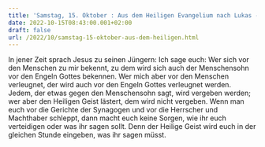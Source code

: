 ```yaml
---
title: 'Samstag, 15. Oktober : Aus dem Heiligen Evangelium nach Lukas - Lk 12,8-12.'
date: 2022-10-15T08:43:00.001+02:00
draft: false
url: /2022/10/samstag-15-oktober-aus-dem-heiligen.html
---
```


In jener Zeit sprach Jesus zu seinen Jüngern: Ich sage euch: Wer sich vor den Menschen zu mir bekennt, zu dem wird sich auch der Menschensohn vor den Engeln Gottes bekennen. Wer mich aber vor den Menschen verleugnet, der wird auch vor den Engeln Gottes verleugnet werden. Jedem, der etwas gegen den Menschensohn sagt, wird vergeben werden; wer aber den Heiligen Geist lästert, dem wird nicht vergeben. Wenn man euch vor die Gerichte der Synagogen und vor die Herrscher und Machthaber schleppt, dann macht euch keine Sorgen, wie ihr euch verteidigen oder was ihr sagen sollt. Denn der Heilige Geist wird euch in der gleichen Stunde eingeben, was ihr sagen müsst.
